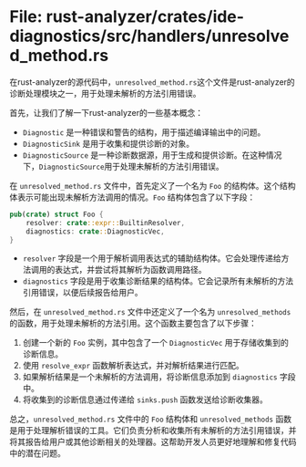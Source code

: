 # File: rust-analyzer/crates/ide-diagnostics/src/handlers/unresolved_method.rs

在rust-analyzer的源代码中，`unresolved_method.rs`这个文件是rust-analyzer的诊断处理模块之一，用于处理未解析的方法引用错误。

首先，让我们了解一下rust-analyzer的一些基本概念：
- `Diagnostic` 是一种错误和警告的结构，用于描述编译输出中的问题。
- `DiagnosticSink` 是用于收集和提供诊断的对象。
- `DiagnosticSource` 是一种诊断数据源，用于生成和提供诊断。在这种情况下，`DiagnosticSource`用于处理未解析的方法引用错误。

在 `unresolved_method.rs` 文件中，首先定义了一个名为 `Foo` 的结构体。这个结构体表示可能出现未解析方法调用的情况。`Foo` 结构体包含了以下字段：

```rust
pub(crate) struct Foo {
    resolver: crate::expr::BuiltinResolver,
    diagnostics: crate::DiagnosticVec,
}
```

- `resolver` 字段是一个用于解析调用表达式的辅助结构体。它会处理传递给方法调用的表达式，并尝试将其解析为函数调用路径。
- `diagnostics` 字段是用于收集诊断结果的结构体。它会记录所有未解析的方法引用错误，以便后续报告给用户。

然后，在 `unresolved_method.rs` 文件中还定义了一个名为 `unresolved_methods` 的函数，用于处理未解析的方法引用。这个函数主要包含了以下步骤：

1. 创建一个新的 `Foo` 实例，其中包含了一个 `DiagnosticVec` 用于存储收集到的诊断信息。
2. 使用 `resolve_expr` 函数解析表达式，并对解析结果进行匹配。
3. 如果解析结果是一个未解析的方法调用，将诊断信息添加到 `diagnostics` 字段中。
4. 将收集到的诊断信息通过传递给 `sinks.push` 函数发送给诊断收集器。

总之，`unresolved_method.rs` 文件中的 `Foo` 结构体和 `unresolved_methods` 函数是用于处理解析错误的工具。它们负责分析和收集所有未解析的方法引用错误，并将其报告给用户或其他诊断相关的处理器。这帮助开发人员更好地理解和修复代码中的潜在问题。

